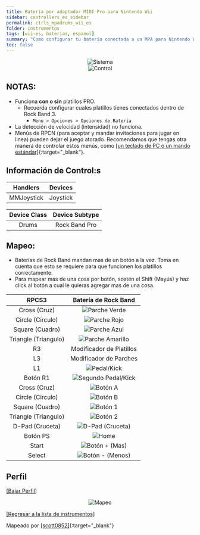 ```yaml
---
title: Batería por adaptador MIDI Pro para Nintendo Wii
sidebar: controllers_es_sidebar
permalink: ctrls_mpadrums_wii_es
folder: instrumentos
tags: [wii-es, baterias, espanol]
summary: "Como configurar tu batería conectada a un MPA para Nintendo Wii en RPCS3."
toc: false
---
```


<div align="center"> <img src="https://rb3pc.milohax.org/images/instruments/plat/wii.png" alt="Sistema" title="Sistema"></div>

<div align="center"> <img src="https://rb3pc.milohax.org/images/instruments/cont/wiimpacontroller.png" alt="Control" title="Control"></div>

## NOTAS:

* Funciona **con o sin** platillos PRO.
	* Recuerda configurar cuales platillos tienes conectados dentro de Rock Band 3.
		* `Menu > Opciones > Opciones de Batería`
* La detección de velocidad (intensidad) no funciona.
* Menús de RPCN (para aceptar y mandar invitaciones para jugar en linea) pueden dejar el juego atorado. Recomendamos que tengas otra manera de controlar estos menús, como [[un teclado de PC o un mando estándar]](https://rb3pc.milohax.org/ctrls_pads_es){:target="_blank"}.

## Información de Control:s

| Handlers | Devices |
|:------------------:|:---------------------:|
| MMJoystick | Joystick |

| Device Class | Device Subtype |
|:------------------:|:---------------------:|
| Drums | Rock Band Pro |

## Mapeo:

* Baterías de Rock Band mandan mas de un botón a la vez. Toma en cuenta que esto se requiere para que funcionen los platillos correctamente.
* Para mapear mas de una cosa por botón, sostén el Shift (Mayús) y haz click al botón a cual le quieras agregar mas de una cosa.

| **RPCS3**    | **Batería de Rock Band** |
|:--------:|:-------------------:|
| Cross (Cruz) | ![Parche Verde](https://rb3pc.milohax.org/images/btns/drms/rb/gp.png "Parche Verde") |
| Circle (Circulo) | ![Parche Rojo](https://rb3pc.milohax.org/images/btns/drms/rb/rp.png "Parche Rojo") |
| Square (Cuadro) | ![Parche Azul](https://rb3pc.milohax.org/images/btns/drms/rb/bp.png "Parche Azul") |
| Triangle (Triangulo) | ![Parche Amarillo](https://rb3pc.milohax.org/images/btns/drms/rb/yp.png "Parche Amarillo") |
| R3 | Modificador de Platillos |
| L3 | Modificador de Parches |
| L1 | ![Pedal/Kick](https://rb3pc.milohax.org/images/btns/drms/rb/kp.png "Pedal/Kick") |
| Botón R1 | ![Segundo Pedal/Kick](https://rb3pc.milohax.org/images/btns/drms/rb/kp.png "Segundo Pedal/Kick") |
| Cross (Cruz) | ![Botón A](https://rb3pc.milohax.org/images/btns/ctrls/wii/a.png "Botón A") |
| Circle (Circulo) | ![Botón B](https://rb3pc.milohax.org/images/btns/ctrls/wii/b.png "Botón B") |
| Square (Cuadro) | ![Botón 1](https://rb3pc.milohax.org/images/btns/ctrls/wii/1.png "Botón 1") |
| Triangle (Triangulo) | ![Botón 2](https://rb3pc.milohax.org/images/btns/ctrls/wii/2.png "Botón 2") |
| D-Pad (Cruceta) | ![D-Pad (Cruceta)](https://rb3pc.milohax.org/images/btns/ctrls/wii/dpad.png "D-Pad (Cruceta)") |
| Botón PS | ![Home](https://rb3pc.milohax.org/images/btns/drms/rb/home.png "Home") |
| Start | ![Botón + (Mas)](https://rb3pc.milohax.org/images/btns/ctrls/wii/plu.png "Botón + (Mas)") |
| Select | ![Botón - (Menos)](https://rb3pc.milohax.org/images/btns/ctrls/wii/min.png "Botón - (Menos)") |

## Perfil

[[Bajar Perfil]](https://github.com/hmxmilohax/rb3-pc/raw/refs/heads/main/downloads/instrument-repo/Wii%20Rock%20Band%20Drums.7z)

<div align="center"> <img src="https://rb3pc.milohax.org/images/instruments/maps/drmswiirbmapping.png" alt="Mapeo" title="Mapeo"></div>

[[Regresar a la lista de instrumentos]](https://rb3pc.milohax.org/ctrls_es#lista-de-instrumentos)

Mapeado por [[scott0852]](https://twitter.com/scott0852){:target="_blank"}